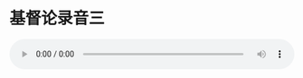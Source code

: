 # 基督论录音三

<audio style="width: 100%;" preload="false" controls controlslist="nodownload"><source src="//cdn.simai.ml/audio/mp3/old/27395.mp3" type="audio/mpeg">Your browser does not support the audio element.</audio>


